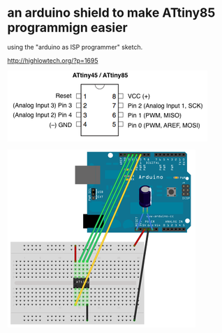 # an arduino shield to make ATtiny85 programmign easier

using the "arduino as ISP programmer" sketch.

http://highlowtech.org/?p=1695

![](ATtiny45-85.png)

![](breadboardAttiny85prog.png)


